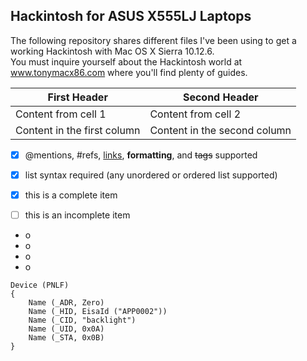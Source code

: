 ## Hackintosh for ASUS X555LJ Laptops

The following repository shares different files I've been using to get a working Hackintosh with Mac OS X Sierra 10.12.6.<br>
You must inquire yourself about the Hackintosh world at www.tonymacx86.com where you'll find plenty of guides.

First Header | Second Header
------------ | -------------
Content from cell 1 | Content from cell 2
Content in the first column | Content in the second column


- [x] @mentions, #refs, [links](), **formatting**, and <del>tags</del> supported
- [x] list syntax required (any unordered or ordered list supported)
- [x] this is a complete item
- [ ] this is an incomplete item




- o
- o
- o
- o

````
Device (PNLF)
{
    Name (_ADR, Zero)
    Name (_HID, EisaId ("APP0002"))
    Name (_CID, "backlight")
    Name (_UID, 0x0A)
    Name (_STA, 0x0B)
}
````

